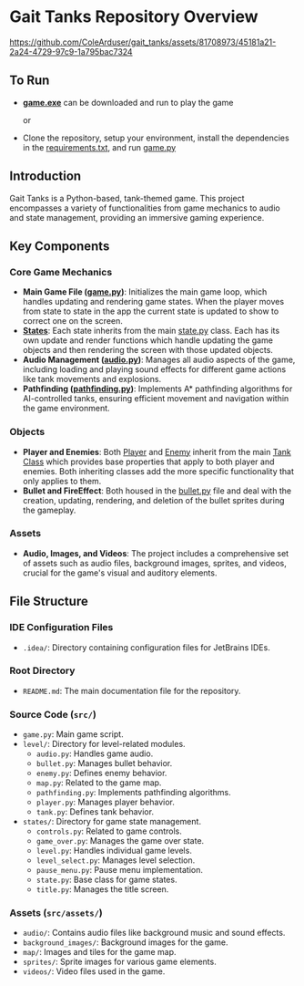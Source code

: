 # Gait Tanks Repository Overview
https://github.com/ColeArduser/gait_tanks/assets/81708973/45181a21-2a24-4729-97c9-1a795bac7324

## To Run
- **[game.exe](https://github.com/ColeArduser/gait_tanks/blob/master/dist/game.exe)** can be downloaded and run to play the game

  or

- Clone the repository, setup your environment, install the dependencies in the [requirements.txt](https://github.com/ColeArduser/gait_tanks/blob/master/requirements.txt), and run [game.py](https://github.com/ColeArduser/gait_tanks/blob/master/src/game.py)

## Introduction
Gait Tanks is a Python-based, tank-themed game. This project encompasses a variety of functionalities from game mechanics to audio and state management, providing an immersive gaming experience.

## Key Components

### Core Game Mechanics
- **Main Game File ([game.py](https://github.com/ColeArduser/gait_tanks/blob/master/src/game.py))**: Initializes the main game loop, which handles updating and rendering game states. When the player moves from state to state in the app the current state is updated to show to correct one on the screen.
- **[States](https://github.com/ColeArduser/gait_tanks/blob/master/src/states/)**: Each state inherits from the main [state.py](https://github.com/ColeArduser/gait_tanks/blob/master/src/states/state.py) class. Each has its own update and render functions which handle updating the game objects and then rendering the screen with those updated objects.
- **Audio Management ([audio.py](https://github.com/ColeArduser/gait_tanks/blob/master/src/level/audio.py))**: Manages all audio aspects of the game, including loading and playing sound effects for different game actions like tank movements and explosions.
- **Pathfinding ([pathfinding.py](https://github.com/ColeArduser/gait_tanks/blob/master/src/level/pathfinding.py))**: Implements A* pathfinding algorithms for AI-controlled tanks, ensuring efficient movement and navigation within the game environment.

### Objects
- **Player and Enemies**: Both [Player](https://github.com/ColeArduser/gait_tanks/blob/master/src/level/player.py) and [Enemy](https://github.com/ColeArduser/gait_tanks/blob/master/src/level/enemy.py) inherit from the main [Tank Class](https://github.com/ColeArduser/gait_tanks/blob/master/src/level/tank.py) which provides base properties that apply to both player and enemies. Both inheriting classes add the more specific functionality that only applies to them.
- **Bullet and FireEffect**: Both housed in the [bullet.py](https://github.com/ColeArduser/gait_tanks/blob/master/src/level/bullet.py) file and deal with the creation, updating, rendering, and deletion of the bullet sprites during the gameplay.

### Assets
- **Audio, Images, and Videos**: The project includes a comprehensive set of assets such as audio files, background images, sprites, and videos, crucial for the game's visual and auditory elements.

## File Structure

### IDE Configuration Files
- `.idea/`: Directory containing configuration files for JetBrains IDEs.

### Root Directory
- `README.md`: The main documentation file for the repository.

### Source Code (`src/`)
- `game.py`: Main game script.
- `level/`: Directory for level-related modules.
  - `audio.py`: Handles game audio.
  - `bullet.py`: Manages bullet behavior.
  - `enemy.py`: Defines enemy behavior.
  - `map.py`: Related to the game map.
  - `pathfinding.py`: Implements pathfinding algorithms.
  - `player.py`: Manages player behavior.
  - `tank.py`: Defines tank behavior.
- `states/`: Directory for game state management.
  - `controls.py`: Related to game controls.
  - `game_over.py`: Manages the game over state.
  - `level.py`: Handles individual game levels.
  - `level_select.py`: Manages level selection.
  - `pause_menu.py`: Pause menu implementation.
  - `state.py`: Base class for game states.
  - `title.py`: Manages the title screen.

### Assets (`src/assets/`)
- `audio/`: Contains audio files like background music and sound effects.
- `background_images/`: Background images for the game.
- `map/`: Images and tiles for the game map.
- `sprites/`: Sprite images for various game elements.
- `videos/`: Video files used in the game.
